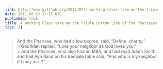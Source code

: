 ```yaml
---
link: http://www.gifthub.org/2011/07/a-working-class-take-on-the-triple-bottom-line-of-the-pharisees.html
date: 2011-08-03 13:15 UTC
published: true
title: A Working Class take on the Triple Bottom Line of the Pharisees
tags: []
---
```


> And the Pharisee, who had a law degree, said, "Define, charity."<br>> God/Man replied, "Love your neighbor as God loves you."<br>> And the Pharisee, who also had an MBA, and had read Adam Smith, and had Ayn Rand on his bedside table said, "And who is my neighbor if I may ask ?"
